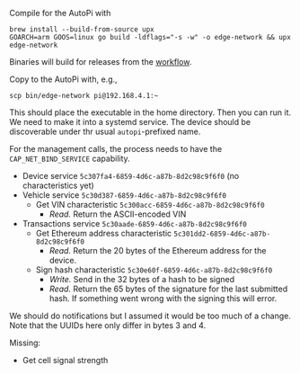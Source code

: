 Compile for the AutoPi with
```
brew install --build-from-source upx
GOARCH=arm GOOS=linux go build -ldflags="-s -w" -o edge-network && upx edge-network

```
Binaries will build for releases from the [workflow](.github/workflows/release.yaml).

Copy to the AutoPi with, e.g.,
```
scp bin/edge-network pi@192.168.4.1:~
```
This should place the executable in the home directory. Then you can run it. We need to make it into a systemd service. The device should be discoverable under thr usual `autopi`-prefixed name.

For the management calls, the process needs to have the `CAP_NET_BIND_SERVICE` capability.

* Device service `5c307fa4-6859-4d6c-a87b-8d2c98c9f6f0` (no characteristics yet)
* Vehicle service `5c30d387-6859-4d6c-a87b-8d2c98c9f6f0`
  * Get VIN characteristic `5c300acc-6859-4d6c-a87b-8d2c98c9f6f0`
    * _Read._ Return the ASCII-encoded VIN
* Transactions service `5c30aade-6859-4d6c-a87b-8d2c98c9f6f0`
  * Get Ethereum address characteristic `5c301dd2-6859-4d6c-a87b-8d2c98c9f6f0`
    * _Read._ Return the 20 bytes of the Ethereum address for the device.
  * Sign hash characteristic `5c30e60f-6859-4d6c-a87b-8d2c98c9f6f0`
    * _Write._ Send in the 32 bytes of a hash to be signed
    * _Read._ Return the 65 bytes of the signature for the last submitted hash. If something went wrong with the signing this will error.

We should do notifications but I assumed it would be too much of a change. Note that the UUIDs here only differ in bytes 3 and 4.

Missing:

* Get cell signal strength
